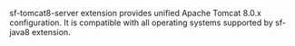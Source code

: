 sf-tomcat8-server extension provides unified Apache Tomcat 8.0.x configuration.
It is compatible with all operating systems supported by sf-java8 extension.
